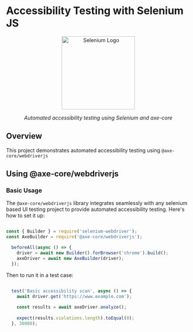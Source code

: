 # Accessibility Testing with Selenium JS

<div align="center">
  <img src="https://upload.wikimedia.org/wikipedia/commons/thumb/9/9f/Selenium_logo.svg/1280px-Selenium_logo.svg.png" alt="Selenium Logo" width="200">
  <br>
  <p><em>Automated accessibility testing using Selenium and axe-core</em></p>
</div>

## Overview

This project demonstrates automated accessibility testing using `@axe-core/webdriverjs`

## Using @axe-core/webdriverjs

### Basic Usage

The `@axe-core/webdriverjs` library integrates seamlessly with any selenium based UI testing project to provide automated accessibility testing. Here's how to set it up:

```javascript

const { Builder } = require('selenium-webdriver');
const AxeBuilder = require('@axe-core/webdriverjs');

  beforeAll(async () => {
    driver = await new Builder().forBrowser('chrome').build();
    axeDriver = await new AxeBuilder(driver);
  });

```

Then to run it in a test case: 

```javascript

  test('Basic accessibility scan', async () => {
    await driver.get('https://www.example.com');
    
    const results = await axeDriver.analyze();
    
    expect(results.violations.length).toEqual(0);
  }, 30000);

```
